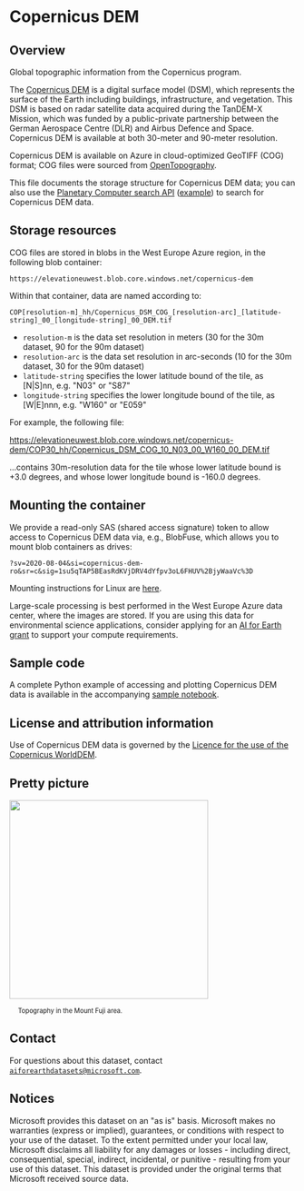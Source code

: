 # Copernicus DEM

## Overview

Global topographic information from the Copernicus program.

The [Copernicus DEM](https://spacedata.copernicus.eu/explore-more/news-archive/-/asset_publisher/Ye8egYeRPLEs/blog/id/434960) is a digital surface model (DSM), which represents the surface of the Earth including buildings, infrastructure, and vegetation. This DSM is based on radar satellite data acquired during the TanDEM-X Mission, which was funded by a public-private partnership between the German Aerospace Centre (DLR) and Airbus Defence and Space. Copernicus DEM is available at both 30-meter and 90-meter resolution.

Copernicus DEM is available on Azure in cloud-optimized GeoTIFF (COG) format; COG files were sourced from [OpenTopography](https://portal.opentopography.org/datasetMetadata?otCollectionID=OT.032021.4326.1).

This file documents the storage structure for Copernicus DEM data; you can also use the [Planetary Computer search API](https://planetarycomputer.microsoft.com/docs/quickstarts/reading-stac/) ([example](https://planetarycomputer.microsoft.com/dataset/cop-dem-glo-30#Example-Notebook)) to search for Copernicus DEM data.

## Storage resources

COG files are stored in blobs in the West Europe Azure region, in the following blob container:

`https://elevationeuwest.blob.core.windows.net/copernicus-dem`

Within that container, data are named according to:

`COP[resolution-m]_hh/Copernicus_DSM_COG_[resolution-arc]_[latitude-string]_00_[longitude-string]_00_DEM.tif`

* `resolution-m` is the data set resolution in meters (30 for the 30m dataset, 90 for the 90m dataset)
* `resolution-arc` is the data set resolution in arc-seconds (10 for the 30m dataset, 30 for the 90m dataset)
* `latitude-string` specifies the lower latitude bound of the tile, as [N&#124;S]nn, e.g. "N03" or "S87"
* `longitude-string` specifies the lower longitude bound of the tile, as [W&#124;E]nnn, e.g. "W160" or "E059"

For example, the following file:

<https://elevationeuwest.blob.core.windows.net/copernicus-dem/COP30_hh/Copernicus_DSM_COG_10_N03_00_W160_00_DEM.tif>

...contains 30m-resolution data for the tile whose lower latitude bound is +3.0 degrees, and whose lower longitude bound is -160.0 degrees.


## Mounting the container

We provide a read-only SAS (shared access signature) token to allow access to Copernicus DEM data via, e.g., BlobFuse, which allows you to mount blob containers as drives:

`?sv=2020-08-04&si=copernicus-dem-ro&sr=c&sig=1su5qTAP5BEasRdKVjDRV4dYfpv3oL6FHUV%2BjyWaaVc%3D`

Mounting instructions for Linux are [here](https://docs.microsoft.com/en-us/azure/storage/blobs/storage-how-to-mount-container-linux).

Large-scale processing is best performed in the West Europe Azure data center, where the images are stored.  If you are using this data for environmental science applications, consider applying for an [AI for Earth grant](http://aka.ms/ai4egrants) to support your compute requirements.


## Sample code

A complete Python example of accessing and plotting Copernicus DEM data is available in the accompanying [sample notebook](https://nbviewer.jupyter.org/github/microsoft/AIforEarthDataSets/blob/main/data/copernicus-dem.ipynb).


## License and attribution information

Use of Copernicus DEM data is governed by the <a href="https://docs.sentinel-hub.com/api/latest/static/files/data/dem/resources/license/License-COPDEM-30.pdf">Licence for the use of the Copernicus WorldDEM</a>.


## Pretty picture


<img src="https://ai4edatasetspublicassets.blob.core.windows.net/assets/aod_images/copernicus-dem.png" style="width:350px;"><br/>

<p style="font-size:80%;margin-left:15px;">Topography in the Mount Fuji area.</p>


## Contact

For questions about this dataset, contact [`aiforearthdatasets@microsoft.com`](mailto:aiforearthdatasets@microsoft.com?subject=copernicus-dem%20question).


## Notices

Microsoft provides this dataset on an "as is" basis.  Microsoft makes no warranties (express or implied), guarantees, or conditions with respect to your use of the dataset.  To the extent permitted under your local law, Microsoft disclaims all liability for any damages or losses - including direct, consequential, special, indirect, incidental, or punitive - resulting from your use of this dataset.  This dataset is provided under the original terms that Microsoft received source data.

